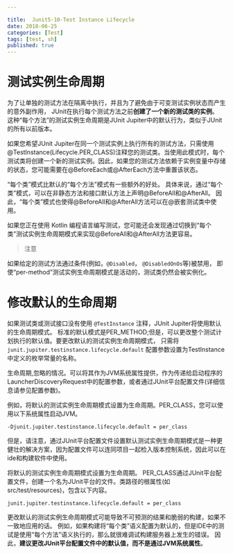 ```yaml
---

title:  Junit5-10-Test Instance Lifecycle
date: 2018-06-25
categories: [Test]
tags: [test, sh]
published: true
---
```


# 测试实例生命周期

为了让单独的测试方法在隔离中执行，并且为了避免由于可变测试实例状态而产生的意外副作用，
JUnit在执行每个测试方法之前**创建了一个新的测试类的实例**。
这种“每个方法”的测试实例生命周期是JUnit Jupiter中的默认行为，类似于JUnit的所有以前版本。

如果您希望JUnit Jupiter在同一个测试实例上执行所有的测试方法，只需使用@TestInstance(Lifecycle.PER_CLASS)注释您的测试类。当使用此模式时，每个测试类将创建一个新的测试实例。因此，如果您的测试方法依赖于实例变量中存储的状态，您可能需要在@BeforeEach或@AfterEach方法中重置该状态。

“每个类”模式比默认的“每个方法”模式有一些额外的好处。
具体来说，通过“每个类”模式，可以在非静态方法和接口默认方法上声明@BeforeAll和@AfterAll。
因此，“每个类”模式也使得@BeforeAll和@AfterAll方法可以在@嵌套测试类中使用。

如果您正在使用 Kotlin 编程语言编写测试，您可能还会发现通过切换到“每个类”测试实例生命周期模式来实现@BeforeAll和@AfterAll方法更容易。

> 注意

如果给定的测试方法通过条件(例如，`@Disabled`， `@DisabledOnOs`等)被禁用，
即使“per-method”测试实例生命周期模式是活动的，测试类仍然会被实例化。

# 修改默认的生命周期

如果测试类或测试接口没有使用 `@TestInstance` 注释，JUnit Jupiter将使用默认的生命周期模式。
标准的默认模式是PER_METHOD;但是，可以更改整个测试计划执行的默认值。要更改默认的测试实例生命周期模式，
只需将 `junit.jupiter.testinstance.lifecycle.default` 配置参数设置为TestInstance中定义的枚举常量的名称。

生命周期,忽略的情况。可以将其作为JVM系统属性提供，作为传递给启动程序的LauncherDiscoveryRequest中的配置参数，或者通过JUnit平台配置文件(详细信息请参见配置参数)。

例如，将默认的测试实例生命周期模式设置为生命周期。PER_CLASS，您可以使用以下系统属性启动JVM。

```
-Djunit.jupiter.testinstance.lifecycle.default = per_class
```

但是，请注意，通过JUnit平台配置文件设置默认测试实例生命周期模式是一种更健壮的解决方案，因为配置文件可以连同项目一起检入版本控制系统，因此可以在ide和构建软件中使用。

将默认的测试实例生命周期模式设置为生命周期。
PER_CLASS通过JUnit平台配置文件，创建一个名为JUnit平台的文件。类路径的根属性(如src/test/resources)，包含以下内容。

```
junit.jupiter.testinstance.lifecycle.default = per_class
```

更改默认的测试实例生命周期模式可能导致不可预测的结果和脆弱的构建，如果不一致地应用的话。
例如，如果构建将“每个类”语义配置为默认的，但是IDE中的测试是使用“每个方法”语义执行的，那么就很难调试构建服务器上发生的错误。
因此，**建议更改JUnit平台配置文件中的默认值，而不是通过JVM系统属性**。










